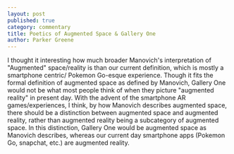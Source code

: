 ```yaml
---
layout: post
published: true
category: commentary
title: Poetics of Augmented Space & Gallery One
author: Parker Greene
---
```

I thought it interesting how much broader Manovich's interpretation of "Augmented" space/reality is than our current definition, which is mostly a smartphone centric/ Pokemon Go-esque experience. Though it fits the formal definition of augmented space as defined by Manovich, Gallery One would not be what most people think of when they picture "augmented reality" in present day. With the advent of the smartphone AR games/experiences, I think, by how Manovich describes augmented space, there should be a distinction between augmented space and augmented reality, rather than augmented reality being a subcategory of augmented space. In this distinction, Gallery One would be augmented space as Manovich describes, whereas our current day smartphone apps (Pokemon Go, snapchat, etc.) are augmented reality.

